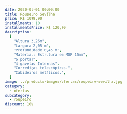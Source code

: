 ```yaml
---
date: 2020-01-01 00:00:00
title: Roupeiro Sevilha
price: R$ 1099,90
installments: 10
installmentsPrice: R$ 120,90
description:
  [
    "Altura 2,26m",
    "Largura 2,05 m",
    "Profundidade 0,45 m",
    "Material: Estrutura em MDP 15mm",
    "6 portas",
    "4 gavetas Internas",
    "Corrediças telescópicas.",
    "Cabideiros metálicos.",
  ]
image: ../products-images/ofertas/roupeiro-sevilha.jpg
category:
  - ofertas
subcategory:
  - roupeiro
discount: 10%
---
```

